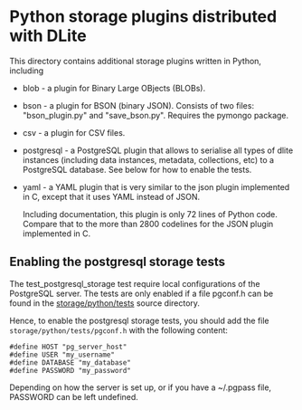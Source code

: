 Python storage plugins distributed with DLite
=============================================
This directory contains additional storage plugins written in Python,
including

* blob - a plugin for Binary Large OBjects (BLOBs).

* bson - a plugin for BSON (binary JSON). Consists of two files:
  "bson_plugin.py" and "save_bson.py". Requires the pymongo package.

* csv - a plugin for CSV files.

* postgresql - a PostgreSQL plugin that allows to serialise all types
  of dlite instances (including data instances, metadata, collections,
  etc) to a PostgreSQL database.  See below for how to enable the tests.

* yaml - a YAML plugin that is very similar to the json plugin
  implemented in C, except that it uses YAML instead of JSON.

  Including documentation, this plugin is only 72 lines of Python
  code.  Compare that to the more than 2800 codelines for the JSON
  plugin implemented in C.

Enabling the postgresql storage tests
-------------------------------------
The test_postgresql_storage test require local configurations of the
PostgreSQL server.  The tests are only enabled if a file pgconf.h can
be found in the [storage/python/tests](../tests) source directory.

Hence, to enable the postgresql storage tests, you should add the file
`storage/python/tests/pgconf.h` with the following content:

    #define HOST "pg_server_host"
    #define USER "my_username"
    #define DATABASE "my_database"
    #define PASSWORD "my_password"

Depending on how the server is set up, or if you have a ~/.pgpass
file, PASSWORD can be left undefined.
